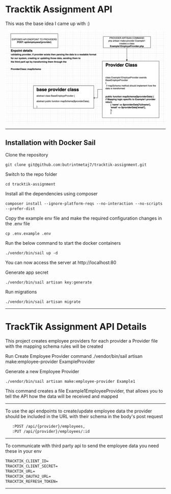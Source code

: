 # Tracktik Assignment API

This was the base idea I came up with :)

![Alt Text](public/design_api.png)

----------

## Installation with Docker Sail

Clone the repository

    git clone git@github.com:butrintmetaj7/tracktik-assignment.git

Switch to the repo folder

    cd tracktik-assignment

Install all the dependencies using composer

    composer install --ignore-platform-reqs --no-interaction --no-scripts --prefer-dist

Copy the example env file and make the required configuration changes in the .env file

    cp .env.example .env

Run the below command to start the docker containers

    ./vendor/bin/sail up -d

You can now access the server at http://localhost:80

Generate app secret
    
    ./vendor/bin/sail artisan key:generate

Run migrations

    ./vendor/bin/sail artisan migrate

---------

# TrackTik Assignment API Details

This project creates employee providers for each provider a Provider file with the mapping schema rules will be created

Run Create Employee Provider command
./vendor/bin/sail artisan make:employee-provider ExampleProvider


Generate a new Employee Provider

    ./vendor/bin/sail artisan make:employee-provider Example1

This command creates a file Example1EmployeeProvider,
that allows you to tell the API how the data will be received and mapped

----------

To use the api endpoints to create/update employee data the provider should be included in the URL with their schema in the body's post request

       :POST /api/{provider}/employees,  
       :PUT /api/{provider}/employees/:id
----------

To communicate with third party api to send the employee data you need these in your env

    TRACKTIK_CLIENT_ID=
    TRACKTIK_CLIENT_SECRET=
    TRACKTIK_URL=
    TRACKTIK_OAUTH2_URL=
    TRACKTIK_REFRESH_TOKEN=

----------
